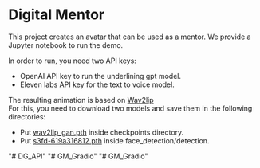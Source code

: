 # Digital Mentor
This project creates an avatar that can be used as a mentor. We provide a Jupyter notebook to run the demo.

In order to run, you need two API keys:
- OpenAI API key to run the underlining gpt model.
- Eleven labs API key for the text to voice model.

The resulting animation is based on [Wav2lip](https://github.com/Mozer/wav2lip)  
For this, you need to download two models and save them in the following directories:
- Put [wav2lip_gan.pth](https://iiitaphyd-my.sharepoint.com/:u:/g/personal/radrabha_m_research_iiit_ac_in/EdjI7bZlgApMqsVoEUUXpLsBxqXbn5z8VTmoxp55YNDcIA?e=n9ljGW) inside checkpoints directory.
- Put [s3fd-619a316812.pth](https://www.dropbox.com/scl/fi/5r5tem8lm9r9j220wqbhk/s3fd-619a316812.pth?rlkey=t6kxmzim1rmiqb529rstn147t&dl=0) inside face_detection/detection.

"# DG_API" 
"# GM_Gradio" 
"# GM_Gradio" 
